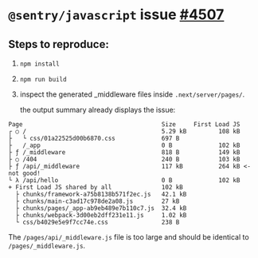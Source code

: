 # `@sentry/javascript` issue [#4507](https://github.com/getsentry/sentry-javascript/issues/4507)

## Steps to reproduce:

1. `npm install`
2. `npm run build`
3. inspect the generated \_middleware files inside `.next/server/pages/`.

   the output summary already displays the issue:

```
Page                                       Size     First Load JS
┌ ○ /                                      5.29 kB         108 kB
├   └ css/01a22525d00b6870.css             697 B
├   /_app                                  0 B             102 kB
├ ƒ /_middleware                           818 B           149 kB
├ ○ /404                                   240 B           103 kB
├ ƒ /api/_middleware                       117 kB          264 kB <- not good!
└ λ /api/hello                             0 B             102 kB
+ First Load JS shared by all              102 kB
  ├ chunks/framework-a75b8138b571f2ec.js   42.1 kB
  ├ chunks/main-c3ad17c978de2a08.js        27 kB
  ├ chunks/pages/_app-ab9eb489e7b110c7.js  32.4 kB
  ├ chunks/webpack-3d00eb2dff231e11.js     1.02 kB
  └ css/b4029e5e9f7cc74e.css               238 B
```

The `/pages/api/_middleware.js` file is too large and should be identical to `/pages/_middleware.js`.
